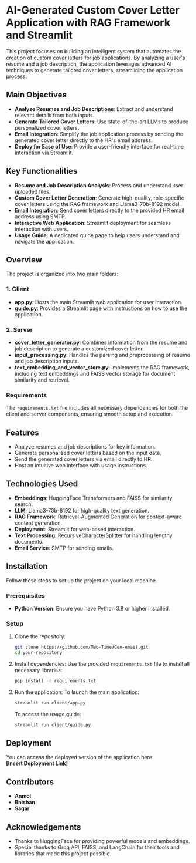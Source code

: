 # AI-Generated Custom Cover Letter Application with RAG Framework and Streamlit
This project focuses on building an intelligent system that automates the creation of custom cover letters for job applications. By analyzing a user's resume and a job description, the application leverages advanced AI techniques to generate tailored cover letters, streamlining the application process.

## Main Objectives
- **Analyze Resumes and Job Descriptions**: Extract and understand relevant details from both inputs.
- **Generate Tailored Cover Letters**: Use state-of-the-art LLMs to produce personalized cover letters.
- **Email Integration**: Simplify the job application process by sending the generated cover letter directly to the HR's email address.
- **Deploy for Ease of Use**: Provide a user-friendly interface for real-time interaction via Streamlit.

## Key Functionalities
- **Resume and Job Description Analysis**: Process and understand user-uploaded files.
- **Custom Cover Letter Generation**: Generate high-quality, role-specific cover letters using the RAG framework and Llama3-70b-8192 model.
- **Email Integration**: Send cover letters directly to the provided HR email address using SMTP.
- **Interactive Web Application**: Streamlit deployment for seamless interaction with users.
- **Usage Guide**: A dedicated guide page to help users understand and navigate the application.

## Overview
The project is organized into two main folders:

### 1. **Client**
   - **app.py**: Hosts the main Streamlit web application for user interaction.
   - **guide.py**: Provides a Streamlit page with instructions on how to use the application.

### 2. **Server**
   - **cover_letter_generator.py**: Combines information from the resume and job description to generate a customized cover letter.
   - **input_processing.py**: Handles the parsing and preprocessing of resume and job description inputs.
   - **text_embedding_and_vector_store.py**: Implements the RAG framework, including text embeddings and FAISS vector storage for document similarity and retrieval.

### Requirements
The `requirements.txt` file includes all necessary dependencies for both the client and server components, ensuring smooth setup and execution.

## Features
- Analyze resumes and job descriptions for key information.
- Generate personalized cover letters based on the input data.
- Send the generated cover letters via email directly to HR.
- Host an intuitive web interface with usage instructions.

## Technologies Used
- **Embeddings**: HuggingFace Transformers and FAISS for similarity search.
- **LLM**: Llama3-70b-8192 for high-quality text generation.
- **RAG Framework**: Retrieval-Augmented Generation for context-aware content generation.
- **Deployment**: Streamlit for web-based interaction.
- **Text Processing**: RecursiveCharacterSplitter for handling lengthy documents.
- **Email Service**: SMTP for sending emails.

## Installation
Follow these steps to set up the project on your local machine.

### Prerequisites
- **Python Version**: Ensure you have Python 3.8 or higher installed.

### Setup
1. Clone the repository:
   ```bash
   git clone https://github.com/Med-Time/Gen-email.git
   cd your-repository
   ```

2. Install dependencies:
   Use the provided `requirements.txt` file to install all necessary libraries:
   ```bash
   pip install -r requirements.txt
   ```

3. Run the application:
   To launch the main application:
   ```bash
   streamlit run client/app.py
   ```

   To access the usage guide:
   ```bash
   streamlit run client/guide.py
   ```

## Deployment
You can access the deployed version of the application here:  
**[Insert Deployment Link]**

## Contributors
- **Anmol**  
- **Bhishan**  
- **Sagar**

## Acknowledgements
- Thanks to HuggingFace for providing powerful models and embeddings.
- Special thanks to Groq API, FAISS, and LangChain for their tools and libraries that made this project possible.
